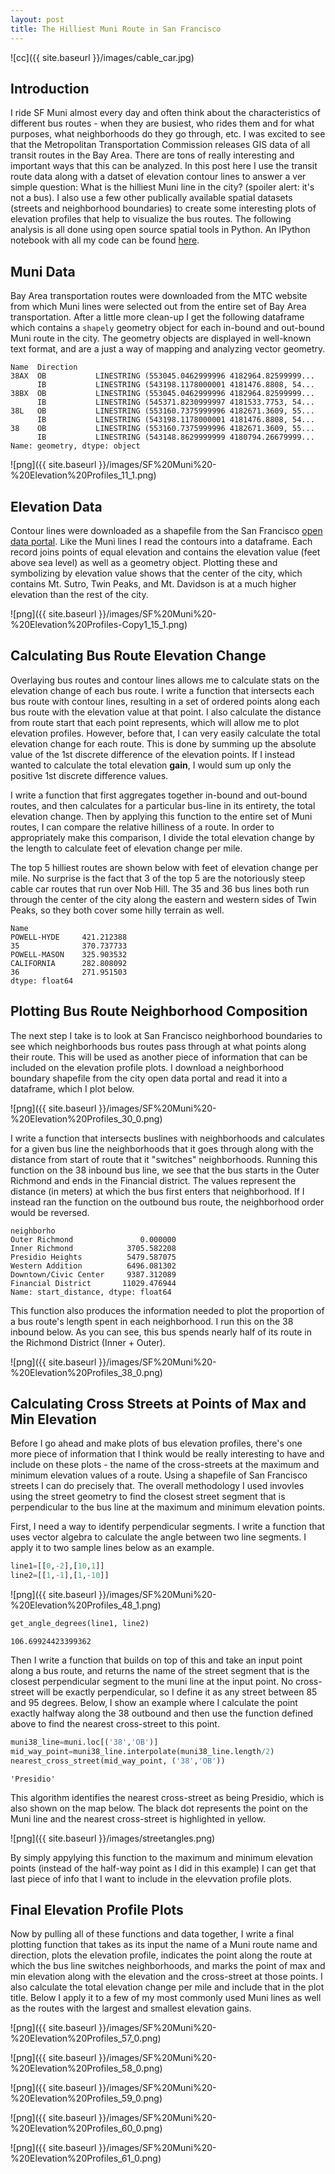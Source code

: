 ```yaml
---
layout: post
title: The Hilliest Muni Route in San Francisco
---
```

![cc]({{ site.baseurl }}/images/cable_car.jpg)

## Introduction

I ride SF Muni almost every day and often think about the characteristics of different bus routes - when they are busiest, who rides them and for what purposes, what neighborhoods do they go through, etc. I was excited to see that the Metropolitan Transportation Commission releases GIS data of all transit routes in the Bay Area. There are tons of really interesting and important ways that this can be analyzed. In this post here I use the transit route data along with a datset of elevation contour lines to answer a ver simple question: What is the hilliest Muni line in the city? (spoiler alert: it's not a bus). I also use a few other publically available spatial datasets (streets and neighborhood boundaries) to create some interesting plots of elevation profiles that help to visualize the bus routes. The following analysis is all done using open source spatial tools in Python. An IPython notebook with all my code can be found [here](https://github.com/agaidus/SF_Muni_Elevation/blob/master/SF%20Muni%20-%20Elevation%20Profiles.ipynb).

## Muni Data
Bay Area transportation routes were downloaded from the MTC website from which Muni lines were selected out from the entire set of Bay Area transportation. After a little more clean-up I get the following dataframe which contains a ```shapely``` geometry object for each in-bound and out-bound Muni route in the city. The geometry objects are displayed in well-known text format, and are a just a way of mapping and analyzing vector geometry.

    Name  Direction
    38AX  OB           LINESTRING (553045.0462999996 4182964.82599999...
          IB           LINESTRING (543198.1178000001 4181476.8808, 54...
    38BX  OB           LINESTRING (553045.0462999996 4182964.82599999...
          IB           LINESTRING (545371.8230999997 4181533.7753, 54...
    38L   OB           LINESTRING (553160.7375999996 4182671.3609, 55...
          IB           LINESTRING (543198.1178000001 4181476.8808, 54...
    38    OB           LINESTRING (553160.7375999996 4182671.3609, 55...
          IB           LINESTRING (543148.8629999999 4180794.26679999...
    Name: geometry, dtype: object

	
![png]({{ site.baseurl }}/images/SF%20Muni%20-%20Elevation%20Profiles_11_1.png)


## Elevation Data
Contour lines were downloaded as a shapefile from the San Francisco [open data portal](https://data.sfgov.org/). Like the Muni lines I read the contours into a dataframe. Each record joins points of equal elevation and contains the elevation value (feet above sea level) as well as a geometry object. Plotting these and symbolizing by elevation value shows that the center of the city, which contains Mt. Sutro, Twin Peaks, and Mt. Davidson is at a much higher elevation than the rest of the city.

![png]({{ site.baseurl }}/images/SF%20Muni%20-%20Elevation%20Profiles-Copy1_15_1.png)


## Calculating Bus Route Elevation Change

Overlaying bus routes and contour lines allows me to calculate stats on the elevation change of each bus route. I write a function that intersects each bus route with contour lines, resulting in a set of ordered points along each bus route with the elevation value at that point. I also calculate the distance from route start that each point represents, which will allow me to plot elevation profiles. However, before that, I can very easily calculate the total elevation change for each route. This is done by summing up the absolute value of the 1st discrete difference of the elevation points. If I instead wanted to calculate the total elevation **gain**, I would sum up only the positive 1st discrete difference values.

I write a function that first aggregates together in-bound and out-bound routes, and then calculates for a particular bus-line in its entirety, the total elevation change. Then by applying this function to the entire set of Muni routes, I can compare the relative hilliness of a route. In order to appropriately make this comparison, I divide the total elevation change by the length to calculate feet of elevation change per mile.

The top 5 hilliest routes are shown below with feet of elevation change per mile. No surprise is the fact that 3 of the top 5 are the notoriously steep cable car routes that run over Nob Hill. The 35 and 36 bus lines both run through the center of the city along the eastern and western sides of Twin Peaks, so they both cover some hilly terrain as well.

    Name
    POWELL-HYDE     421.212388
    35              370.737733
    POWELL-MASON    325.903532
    CALIFORNIA      282.808092
    36              271.951503
    dtype: float64



## Plotting Bus Route Neighborhood Composition

The next step I take is to look at San Francisco neighborhood boundaries to see which neighborhoods bus routes pass through at what points along their route. This will be used as another piece of information that can be included on the elevation profile plots. I download a neighborhood boundary shapefile from the city open data portal and read it into a dataframe, which I plot below.

![png]({{ site.baseurl }}/images/SF%20Muni%20-%20Elevation%20Profiles_30_0.png)

I write a function that intersects buslines with neighborhoods and calculates for a given bus line the neighborhoods that it goes through along with the distance from start of route that it "switches" neighborhoods. Running this function on the 38 inbound bus line, we see that the bus starts in the Outer Richmond and ends in the Financial district. The values represent the distance (in meters) at which the bus first enters that neighborhood. If I instead ran the function on the outbound bus route, the neighborhood order would be reversed.

    neighborho
    Outer Richmond               0.000000
    Inner Richmond            3705.582208
    Presidio Heights          5479.587075
    Western Addition          6496.081302
    Downtown/Civic Center     9387.312089
    Financial District       11029.476944
    Name: start_distance, dtype: float64

This function also produces the information needed to plot the proportion of a bus route's length spent in each neighborhood. I run this on the 38 inbound below. As you can see, this bus spends nearly half of its route in the Richmond District (Inner + Outer). 

![png]({{ site.baseurl }}/images/SF%20Muni%20-%20Elevation%20Profiles_38_0.png)


##  Calculating Cross Streets at Points of Max and Min Elevation

Before I go ahead and make plots of bus elevation profiles, there's one more piece of information that I think would be really interesting to have and include on these plots - the name of the cross-streets at the maximum and minimum elevation values of a route. Using a shapefile of San Francisco streets I can do precisely that. The overall methodology I used invovles using the street geometry to find the closest street segment that is perpendicular to the bus line at the maximum and minimum elevation points. 

First, I need a way to identify perpendicular segments. I write a function that uses vector algebra to calculate the angle between two line segments. I apply it to two sample lines below as an example.

```python
line1=[[0,-2],[10,1]]
line2=[[1,-1],[1,-10]]
```
![png]({{ site.baseurl }}/images/SF%20Muni%20-%20Elevation%20Profiles_48_1.png)

```python
get_angle_degrees(line1, line2)
```
    106.69924423399362

Then I write a function that builds on top of this and take an input point along a bus route, and returns the name of the street segment that is the closest perpendicular segment to the muni line at the input point. No cross-street will be exactly perpendicular, so I define it as any street between 85 and 95 degrees. Below, I show an example where I calculate the point exactly halfway along the 38 outbound and then use the function defined above to find the nearest cross-street to this point. 

```python
muni38_line=muni.loc[('38','OB')]
mid_way_point=muni38_line.interpolate(muni38_line.length/2)
nearest_cross_street(mid_way_point, ('38','OB'))
```
    'Presidio'

This algorithm identifies the nearest cross-street as being Presidio, which is also shown on the map below. The black dot represents the point on the Muni line and the nearest cross-street is highlighted in yellow. 

![png]({{ site.baseurl }}/images/streetangles.png)

By simply appylying this function to the maximum and minimum elevation points (instead of the half-way point as I did in this example) I can get that last piece of info that I want to include in the elevvation profile plots.

## Final Elevation Profile Plots
Now by pulling all of these functions and data together, I write a final plotting function that takes as its input the name of a Muni route name and direction, plots the elevation profile, indicates the point along the route at which the bus line switches neighborhoods, and marks the point of max and min elevation along with the elevation and the cross-street at those points. I also calculate the total elevation change per mile and include that in the plot title. Below I apply it to a few of my most commonly used Muni lines as well as the routes with the largest and smallest elevation gains. 


![png]({{ site.baseurl }}/images/SF%20Muni%20-%20Elevation%20Profiles_57_0.png)



![png]({{ site.baseurl }}/images/SF%20Muni%20-%20Elevation%20Profiles_58_0.png)



![png]({{ site.baseurl }}/images/SF%20Muni%20-%20Elevation%20Profiles_59_0.png)



![png]({{ site.baseurl }}/images/SF%20Muni%20-%20Elevation%20Profiles_60_0.png)


![png]({{ site.baseurl }}/images/SF%20Muni%20-%20Elevation%20Profiles_61_0.png)
